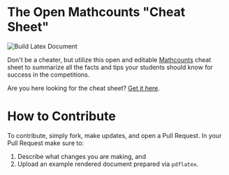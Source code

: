 # The Open Mathcounts "Cheat Sheet"

![Build Latex Document](https://github.com/pauldria/mathcounts-cheat-sheet/actions/workflows/compile-latex.yml/badge.svg)

Don't be a cheater, but utilize this open and editable [Mathcounts](https://www.mathcounts.org/) cheat sheet to summarize all the facts and tips your students should know for success in the competitions. 

Are you here looking for the cheat sheet? [Get it here](https://github.com/pauldria/mathcounts-cheat-sheet/blob/gh-pages/assets/cheat-sheet.pdf).

# How to Contribute

To contribute, simply fork, make updates, and open a Pull Request. In your Pull Request make sure to:
1. Describe what changes you are making, and
2. Upload an example rendered document prepared via `pdflatex`. 
